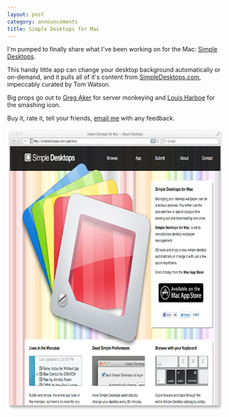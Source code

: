 ```yaml
---
layout: post
category: announcements
title: Simple Desktops for Mac
---
```


I'm pumped to finally share what I've been working on for the Mac: [Simple Desktops][appstore].

This handy little app can change your desktop background automatically or on-demand, and it pulls
all of it's content from [SimpleDesktops.com][website], impeccably curated by Tom Watson.

Big props go out to [Greg Aker][gaker] for server monkeying and [Louis Harboe][louis] for the smashing icon.

Buy it, rate it, tell your friends, [email me][email] with any feedback.

[appstore]: http://bit.ly/nW5Ia9
[website]: http://simpledesktops.com/
[gaker]: http://gregaker.net/
[louis]: http://graphicpeel.com/
[email]: mailto:justin@bleedingwolf.com

<a href="http://bit.ly/nW5Ia9"><img width="750" height="661" src="/static/post_assets/2011-09-06-simpledesktops.png" alt=""></a>
